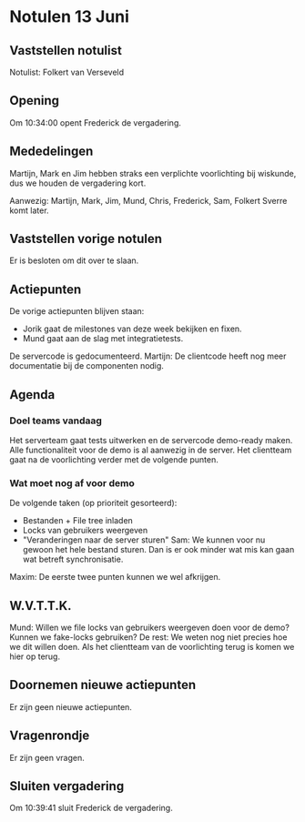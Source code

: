 # Notulen 13 Juni

## Vaststellen notulist
Notulist: Folkert van Verseveld

## Opening
Om 10:34:00 opent Frederick de vergadering.

## Mededelingen
Martijn, Mark en Jim hebben straks een verplichte voorlichting bij wiskunde, dus we houden de vergadering kort.

Aanwezig: Martijn, Mark, Jim, Mund, Chris, Frederick, Sam, Folkert
Sverre komt later.

## Vaststellen vorige notulen
Er is besloten om dit over te slaan.

## Actiepunten
De vorige actiepunten blijven staan:
- Jorik gaat de milestones van deze week bekijken en fixen.
- Mund gaat aan de slag met integratietests.

De servercode is gedocumenteerd. Martijn: De clientcode heeft nog meer documentatie bij de componenten nodig.

## Agenda
### Doel teams vandaag
Het serverteam gaat tests uitwerken en de servercode demo-ready maken. Alle functionaliteit voor de demo is al aanwezig in de server.
Het clientteam gaat na de voorlichting verder met de volgende punten.

### Wat moet nog af voor demo
De volgende taken (op prioriteit gesorteerd):
- Bestanden + File tree inladen
- Locks van gebruikers weergeven
- "Veranderingen naar de server sturen"
  Sam: We kunnen voor nu gewoon het hele bestand sturen. Dan is er ook minder wat mis kan gaan wat betreft synchronisatie.

Maxim: De eerste twee punten kunnen we wel afkrijgen.

## W.V.T.T.K.
Mund: Willen we file locks van gebruikers weergeven doen voor de demo? Kunnen we fake-locks gebruiken?
De rest: We weten nog niet precies hoe we dit willen doen. Als het clientteam van de voorlichting terug is komen we hier op terug.

## Doornemen nieuwe actiepunten
Er zijn geen nieuwe actiepunten.

## Vragenrondje
Er zijn geen vragen.

## Sluiten vergadering
Om 10:39:41 sluit Frederick de vergadering.
